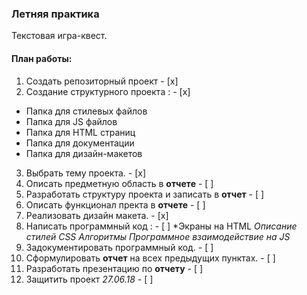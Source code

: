 ### Летняя практика
Текстовая игра-квест.
#### План работы:

1. Создать репозиторный проект - [x]
2. Создание структурного проекта : - [x]
  + Папка для стилевых файлов
  + Папка для JS файлов
  + Папка для HTML страниц
  + Папка для документации
  + Папка для дизайн-макетов
3. Выбрать тему проекта. - [x]
4. Описать предметную область в **отчете** - [ ]
5. Разработать структуру проекта и записать в **отчет** - [ ]
6. Описать функционал пректа в **отчете** - [ ]
7. Реализовать дизайн макета. - [x]
8. Написать программный код : - [ ]
  *Экраны на HTML
  *Описание стилей CSS*
  *Алгоритмы*
  *Программное взаимодействие на JS*
9. Задокументировать программный код. - [ ]
10. Сформулировать **отчет** на всех предыдущих пунктах. - [ ]
11. Разработать презентацию по **отчету** - [ ]
12. Защитить проект *27.06.18* - [ ]
